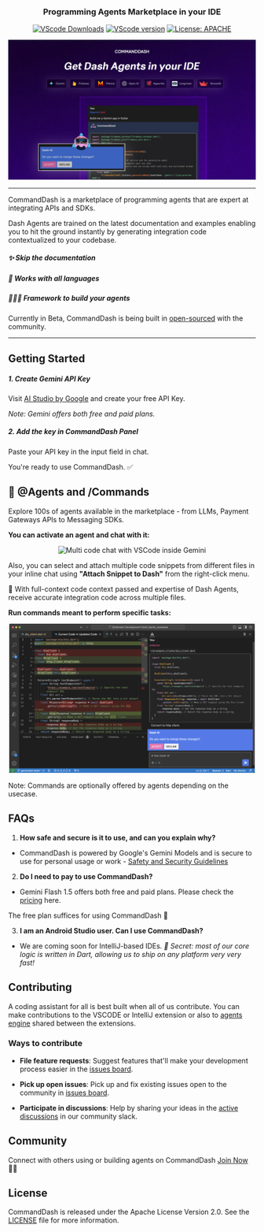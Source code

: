 <div align="center">
<h3> Programming Agents Marketplace in your IDE</h3>

[![VScode Downloads](https://img.shields.io/visual-studio-marketplace/d/WelltestedAI.fluttergpt)](https://marketplace.visualstudio.com/items?itemName=WelltestedAI.fluttergpt&ssr=false#overview) [![VScode version](https://img.shields.io/visual-studio-marketplace/v/WelltestedAI.fluttergpt)](https://marketplace.visualstudio.com/items?itemName=WelltestedAI.fluttergpt&ssr=false#overview) [![License: APACHE](https://img.shields.io/badge/License-APACHE%202.0-yellow)](/LICENSE)
</div>
<img src="/assets/docs/poster.jpg"></a>

-----------------
CommandDash is a marketplace of programming agents that are expert at integrating APIs and SDKs.

Dash Agents are trained on the latest documentation and examples enabling you to hit the ground instantly by generating integration code contextualized to your codebase.

##### ✨ Skip the documentation
##### 🤝 Works with all languages
##### 👨🏼‍💻 Framework to build your agents

Currently in Beta, CommandDash is being built in [open-sourced](https://github.com/CommandDash/commanddash) with the community.

-----------------
## Getting Started

##### 1. Create Gemini API Key
Visit [AI Studio by Google](https://aistudio.google.com/app/apikey) and create your free API Key.

*Note: Gemini offers both free and paid plans.*
##### 2. Add the key in CommandDash Panel
Paste your API key in the input field in chat.

You're ready to use CommandDash. ✅

## 🚀 @Agents and /Commands

Explore 100s of agents available in the marketplace - from LLMs, Payment Gateways APIs to Messaging SDKs.

**You can activate an agent and chat with it:**

<p align="center">
<img src="/assets/docs/multi-code-attachment.gif" alt="Multi code chat with VSCode inside Gemini" width="500"/>
</p>

Also, you can select and attach multiple code snippets from different files in your inline chat using **"Attach Snippet to Dash"** from the right-click menu. 

🤝 With full-context code context passed and expertise of Dash Agents, receive accurate integration code across multiple files.

**Run commands meant to perform specific tasks:**

<p align="center">
<img src="/assets/docs/refactor-command.png" alt="Refactoring code with CommandDash" width="500"/>
</p>

Note: Commands are optionally offered by agents depending on the usecase.

## FAQs

1. **How safe and secure is it to use, and can you explain why?**
- CommandDash is powered by Google's  Gemini Models and is secure to use for personal usage or work - [Safety and Security Guidelines](https://blog.google/technology/ai/google-gemini-ai/#responsibility-safety)

2. **Do I need to pay to use CommandDash?**

- Gemini Flash 1.5 offers both free and paid plans. Please check the [pricing](https://ai.google.dev/pricing) here.

The free plan suffices for using CommandDash 🥳

3. **I am an Android Studio user. Can I use CommandDash?**
- We are coming soon for IntelliJ-based IDEs. *🤫 Secret: most of our core logic is written in Dart, allowing us to ship on any platform very very fast!*

## Contributing

A coding assistant for all is best built when all of us contribute. You can make contributions to the VSCODE or IntelliJ extension or also to [agents engine](https://github.com/CommandDash/packages) shared between the extensions.

### Ways to contribute

-  **File feature requests**: Suggest features that'll make your development process easier in the [issues board](https://github.com/CommandDash/commanddash//issues).

-  **Pick up open issues**: Pick up and fix existing issues open to the community in [issues board](https://github.com/CommandDash/commanddash/issues).

-  **Participate in discussions**: Help by sharing your ideas in the [active discussions](https://join.slack.com/t/welltested-ai/shared_invite/zt-25u09fty8-gaggH9HbmopB~4tialTrlA) in our community slack.

## Community

Connect with others using or building agents on CommandDash [Join Now](https://join.slack.com/t/welltested-ai/shared_invite/zt-25u09fty8-gaggH9HbmopB~4tialTrlA) 👋🏼

## License

CommandDash is released under the Apache License Version 2.0. See the [LICENSE](LICENSE) file for more information.